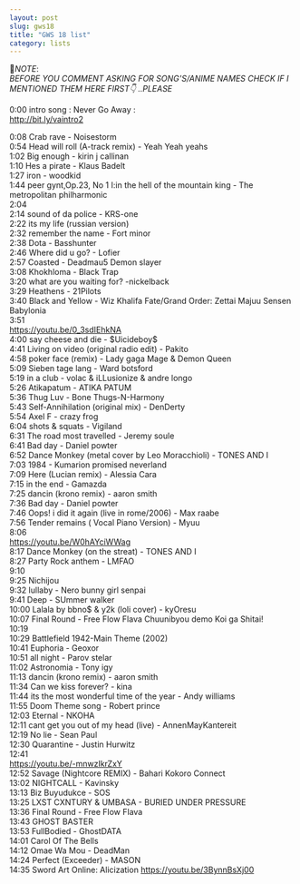 ```yaml
---
layout: post
slug: gws18
title: "GWS 18 list"
category: lists
---
```

<p>📌<em>NOTE</em>:<br>
<em>BEFORE YOU COMMENT ASKING FOR SONG'S/ANIME NAMES CHECK IF I MENTIONED THEM HERE FIRST👇 ..PLEASE</em></p>
<p>0:00 intro song : Never Go Away :<br>
<a href="http://bit.ly/vaintro2">http://bit.ly/vaintro2</a><br>
    <p>
        0:08    Crab rave - Noisestorm<br>
        0:54    Head will roll (A-track remix) - Yeah Yeah yeahs<br>
        1:02    Big enough - kirin j callinan<br>
        1:10    Hes a pirate - Klaus Badelt<br>
        1:27    iron - woodkid<br>
        1:44    peer gynt,Op.23, No 1 I:in the hell of the mountain king - The metropolitan philharmonic<br>
        2:04    <br>
        2:14    sound of da police - KRS-one<br>
        2:22    its my life (russian version)<br>
        2:32    remember the name - Fort minor<br>
        2:38    Dota - Basshunter<br>
        2:46    Where did u go? - Lofier<br>
        2:57    Coasted - Deadmau5         Demon slayer<br>
        3:08    Khokhloma - Black Trap<br>
        3:20    what are you waiting for? -nickelback<br>
        3:29    Heathens - 21Pilots<br>
        3:40    Black and Yellow - Wiz Khalifa         Fate/Grand Order: Zettai Majuu Sensen Babylonia<br>
        3:51    <br>
                <a href="https://youtu.be/0_3sdIEhkNA">https://youtu.be/0_3sdIEhkNA</a><br>
        4:00    say cheese and die - $Uicideboy$<br>
        4:41    Living on video (original radio edit) - Pakito<br>
        4:58    poker face (remix) - Lady gaga         Mage & Demon Queen<br>
        5:09    Sieben tage lang - Ward botsford<br>
        5:19    in a club - volac & iLLusionize & andre longo<br>
        5:26    Atikapatum - ATIKA PATUM<br>
        5:36    Thug Luv - Bone Thugs-N-Harmony<br>
        5:43    Self-Annihilation (original mix) - DenDerty<br>
        5:54    Axel F - crazy frog<br>
        6:04    shots & squats - Vigiland<br>
        6:31    The road most travelled - Jeremy soule<br>
        6:41    Bad day - Daniel powter<br>
        6:52    Dance Monkey (metal cover by Leo Moracchioli) - TONES AND I<br>
        7:03    1984 - Kumarion         promised neverland<br>
        7:09    Here (Lucian remix) - Alessia Cara<br>
        7:15    in the end - Gamazda<br>
        7:25    dancin (krono remix) - aaron smith<br>
        7:36    Bad day - Daniel powter<br>
        7:46    Oops! i did it again (live in rome/2006) - Max raabe<br>
        7:56    Tender remains ( Vocal Piano Version) - Myuu<br>
        8:06    <br>
                <a href="https://youtu.be/W0hAYciWWag">https://youtu.be/W0hAYciWWag</a><br>
        8:17    Dance Monkey (on the streat) - TONES AND I<br>
        8:27    Party Rock anthem - LMFAO<br>
        9:10    <br>
        9:25    Nichijou<br>
        9:32    lullaby - Nero         bunny girl senpai<br>
        9:41    Deep - SUmmer walker<br>
        10:00   Lalala by bbno$ & y2k (loli cover) - kyOresu<br>
        10:07   Final Round - Free Flow Flava         Chuunibyou demo Koi ga Shitai!<br>
        10:19   <br>
        10:29   Battlefield 1942-Main Theme (2002)<br>
        10:41   Euphoria - Geoxor<br>
        10:51   all night - Parov stelar<br>
        11:02   Astronomia - Tony igy<br>
        11:13   dancin (krono remix) - aaron smith<br>
        11:34   Can we kiss forever? - kina<br>
        11:44   its the most wonderful time of the year - Andy williams<br>
        11:55   Doom Theme song - Robert prince<br>
        12:03   Eternal - NKOHA<br>
        12:11   cant get you out of my head (live) - AnnenMayKantereit<br>
        12:19   No lie - Sean Paul<br>
        12:30   Quarantine - Justin Hurwitz<br>
        12:41   <br>
                <a href="https://youtu.be/-mnwzIkrZxY">https://youtu.be/-mnwzIkrZxY</a><br>
        12:52   Savage (Nightcore REMIX) - Bahari         Kokoro Connect<br>
        13:02   NIGHTCALL - Kavinsky<br>
        13:13   Biz Buyudukce - SOS<br>
        13:25   LXST CXNTURY & UMBASA - BURIED UNDER PRESSURE<br>
        13:36   Final Round - Free Flow Flava<br>
        13:43   GHOST BASTER<br>
        13:53   FullBodied - GhostDATA<br>
        14:01   Carol Of The Bells<br>
        14:12   Omae Wa Mou - DeadMan<br>
        14:24   Perfect (Exceeder) - MASON<br>
        14:35   Sword Art Online: Alicization         <a href="https://youtu.be/3BynnBsXj00">https://youtu.be/3BynnBsXj00</a><br>
    </p>